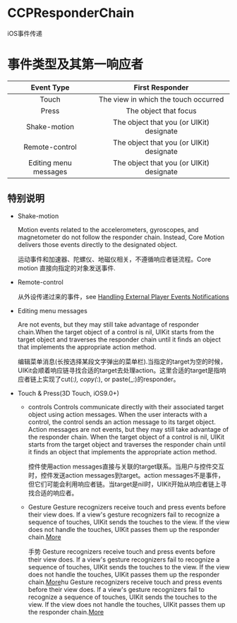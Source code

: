# CCPResponderChain
iOS事件传递

# 事件类型及其第一响应者

Event Type | First Responder
:-:|:-:
Touch | The view in which the touch occurred
Press | The object that focus
Shake-motion | The object that you (or UIKit) designate
Remote-control | The object that you (or UIKit) designate
Editing menu messages | The object that you (or UIKit) designate

## 特别说明
* Shake-motion 

   Motion events related to the accelerometers, gyroscopes, and magnetometer do not follow the responder chain. Instead, Core     Motion delivers those events directly to the designated object.

   运动事件和加速器、陀螺仪、地磁仪相关，不遵循响应者链流程。Core motion 直接向指定的对象发送事件.
   
* Remote-control

   从外设传递过来的事件，see [Handling External Player Events Notifications](https://developer.apple.com/documentation/mediaplayer/handling_external_player_events_notifications)
   
* Editing menu messages

   Are not events, but they may still take advantage of responder chain.When the target object of a control is nil, UIKit starts from the target object and traverses the responder chain until it finds an object that implements the appropriate action method.
   
   
   编辑菜单消息(长按选择某段文字弹出的菜单栏).当指定的target为空的时候，UIKit会顺着响应链寻找合适的target去处理action。这里合适的target是指响应者链上实现了cut(_:), copy(_:), or paste(_:)的responder。
   
* Touch & Press(3D Touch, iOS9.0+)
   * controls
      Controls communicate directly with their associated target object using action messages. When the user interacts with a control, the control sends an action message to its target object. Action messages are not events, but they may still take advantage of the responder chain. When the target object of a control is nil, UIKit starts from the target object and traverses the responder chain until it finds an object that implements the appropriate action method.
      
      控件使用action messages直接与关联的target联系。当用户与控件交互时，控件发送action messages到target。action messages不是事件，但它们可能会利用响应者链。当target是nil时，UIKit开始从响应者链上寻找合适的响应者。
   * Gesture
      Gesture recognizers receive touch and press events before their view does. If a view's gesture recognizers fail to recognize a sequence of touches, UIKit sends the touches to the view. If the view does not handle the touches, UIKit passes them up the responder chain.[More](https://developer.apple.com/documentation/uikit/touches_presses_and_gestures/handling_uikit_gestures)
      
      手势
      Gesture recognizers receive touch and press events before their view does. If a view's gesture recognizers fail to recognize a sequence of touches, UIKit sends the touches to the view. If the view does not handle the touches, UIKit passes them up the responder chain.[More](https://developer.apple.com/documentation/uikit/touches_presses_and_gestures/handling_uikit_gestures)hu
      Gesture recognizers receive touch and press events before their view does. If a view's gesture recognizers fail to recognize a sequence of touches, UIKit sends the touches to the view. If the view does not handle the touches, UIKit passes them up the responder chain.[More](https://developer.apple.com/documentation/uikit/touches_presses_and_gestures/handling_uikit_gestures)
